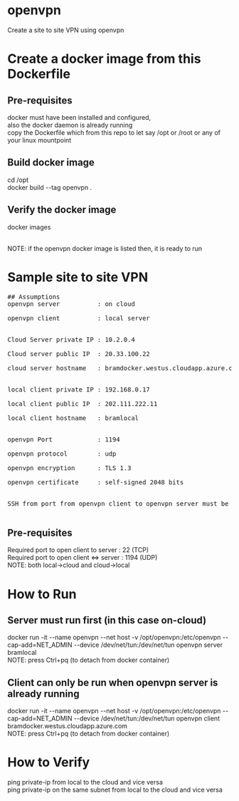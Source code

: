 # openvpn
Create a site to site VPN using openvpn

# Create a docker image from this Dockerfile
## Pre-requisites
docker must have been installed and configured, <BR> also the docker daemon is already running <BR>
copy the Dockerfile which from this repo to let say /opt or /root or any of your linux mountpoint

## Build docker image
cd /opt<BR>
docker build --tag openvpn .<BR>

## Verify the docker image
docker images<BR><BR>

NOTE: if the openvpn docker image is listed then, it is ready to run

# Sample site to site VPN
<pre>
## Assumptions
openvpn server          : on cloud<BR>
openvpn client          : local server<BR>

Cloud Server private IP : 10.2.0.4<BR>
Cloud server public IP  : 20.33.100.22<BR>
cloud server hostname   : bramdocker.westus.cloudapp.azure.com<BR>

local client private IP : 192.168.0.17<BR>
local client public IP  : 202.111.222.11<BR>
local client hostname   : bramlocal<BR>

openvpn Port            : 1194<BR>
openvpn protocol        : udp<BR>
openvpn encryption      : TLS 1.3<BR>
openvpn certificate     : self-signed 2048 bits<BR>

SSH from port from openvpn client to openvpn server must be opened (port 22), this is required to perform automatic registration and installation of a self-signed certificate<BR>
</pre>

## Pre-requisites
Required port to open client to server  : 22 (TCP)<BR>
Required port to open client <=> server : 1194 (UDP) <BR>
NOTE: both local->cloud and cloud->local

# How to Run
## Server must run first (in this case on-cloud)
docker run -it --name openvpn --net host -v /opt/openvpn:/etc/openvpn --cap-add=NET_ADMIN --device /dev/net/tun:/dev/net/tun openvpn server bramlocal<BR>
NOTE: press Ctrl+pq (to detach from docker container)

## Client can only be run when openvpn server is already running
docker run -it --name openvpn --net host -v /opt/openvpn:/etc/openvpn --cap-add=NET_ADMIN --device /dev/net/tun:/dev/net/tun openvpn client bramdocker.westus.cloudapp.azure.com<BR>
NOTE: press Ctrl+pq (to detach from docker container)

# How to Verify
ping private-ip from local to the cloud and vice versa<BR>
ping private-ip on the same subnet from local to the cloud and vice versa

